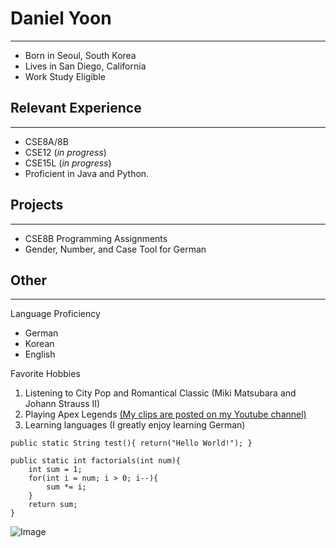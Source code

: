 # Daniel Yoon
---
- Born in Seoul, South Korea
- Lives in San Diego, California 
- Work Study Eligible

## Relevant Experience
--- 
- CSE8A/8B
- CSE12 (*in progress*)
- CSE15L (*in progress*)
- Proficient in Java and Python.

## Projects 
---
- CSE8B Programming Assignments 
- Gender, Number, and Case Tool for German

## Other
--- 
Language Proficiency
- German
- Korean
- English

Favorite Hobbies 
1. Listening to City Pop and Romantical Classic (Miki Matsubara and Johann Strauss II)
2. Playing Apex Legends [(My clips are posted on my Youtube channel)](https://www.youtube.com/channel/UCM4uf25e0-sVHMLxFq6bQgA)
3. Learning languages (I greatly enjoy learning German)

`public static String test(){
  return("Hello World!");
}`

```
public static int factorials(int num){
    int sum = 1;
    for(int i = num; i > 0; i--){
        sum *= i;
    }
    return sum;
}
```




![Image](https://media.discordapp.net/attachments/558816021444558869/1019863677895200798/unknown.png)
